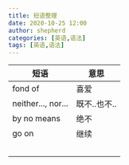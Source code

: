 ```yaml
---
title: 短语整理
date: 2020-10-25 12:00
author: shepherd
categories: [英语,语法]
tags: [英语,语法] 
---
```


| 短语               | 意思         |
| ------------------ | ------------ |
| fond of            | 喜爱         |
| neither..., nor... | 既不..也不.. |
| by no means        | 绝不         |
| go on              | 继续         |
|                    |              |
|                    |              |
|                    |              |
|                    |              |
|                    |              |

